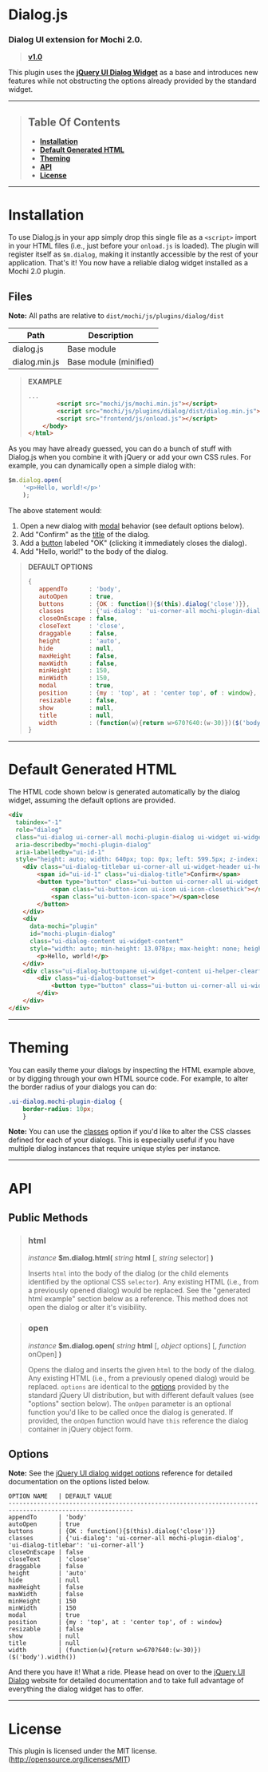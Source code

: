 # Dialog.js
### Dialog UI extension for Mochi 2.0.

> **[v1.0](https://github.com/codeworksdev/mochi-2.0/blob/main/dist/mochi/js/plugins/dialog/CHANGELOG.md)**

This plugin uses the **[jQuery UI Dialog Widget](https://jqueryui.com/dialog/)** as a base and introduces new features while not obstructing the options already provided by the standard widget.

---
> ## Table Of Contents
> * **[Installation](https://github.com/codeworksdev/mochi-2.0/blob/main/dist/mochi/js/plugins/dialog/README.md#installation)**
> * **[Default Generated HTML](https://github.com/codeworksdev/mochi-2.0/blob/main/dist/mochi/js/plugins/dialog/README.md#default-generated-html)**
> * **[Theming](https://github.com/codeworksdev/mochi-2.0/blob/main/dist/mochi/js/plugins/dialog/README.md#theming)**
> * **[API](https://github.com/codeworksdev/mochi-2.0/blob/main/dist/mochi/js/plugins/dialog/README.md#api)**
> * **[License](https://github.com/codeworksdev/mochi-2.0/blob/main/dist/mochi/js/plugins/dialog/README.md#license)**
---

# Installation
To use Dialog.js in your app simply drop this single file as a `<script>` import in your HTML files (i.e., just before your `onload.js` is loaded). The plugin will register itself as `$m.dialog`, making it instantly accessible by the rest of your application. That's it! You now have a reliable dialog widget installed as a Mochi 2.0 plugin.

## Files
**Note:** All paths are relative to `dist/mochi/js/plugins/dialog/dist`

| Path          | Description            |
|---------------|------------------------|
| dialog.js     | Base module            |
| dialog.min.js | Base module (minified) |

> **EXAMPLE**
> ```html
> ...
>         <script src="mochi/js/mochi.min.js"></script>
>         <script src="mochi/js/plugins/dialog/dist/dialog.min.js"></script>
>         <script src="frontend/js/onload.js"></script>
>     </body>
> </html>
> ```

As you may have already guessed, you can do a bunch of stuff with Dialog.js when you combine it with jQuery or add your own CSS rules. For example, you can dynamically open a simple dialog with:

```javascript
$m.dialog.open(
    '<p>Hello, world!</p>'
    );
```

The above statement would:

1. Open a new dialog with [modal](http://api.jqueryui.com/dialog/#option-modal) behavior (see default options below).
2. Add "Confirm" as the [title](http://api.jqueryui.com/dialog/#option-title) of the dialog.
3. Add a [button](http://api.jqueryui.com/dialog/#option-buttons) labeled "OK" (clicking it immediately closes the dialog).
4. Add "Hello, world!" to the body of the dialog.

> **DEFAULT OPTIONS**
> ```javascript
> {
>    appendTo      : 'body',
>    autoOpen      : true,
>    buttons       : {OK : function(){$(this).dialog('close')}},
>    classes       : {'ui-dialog': 'ui-corner-all mochi-plugin-dialog', 'ui-dialog-titlebar': 'ui-corner-all'},
>    closeOnEscape : false,
>    closeText     : 'close',
>    draggable     : false,
>    height        : 'auto',
>    hide          : null,
>    maxHeight     : false,
>    maxWidth      : false,
>    minHeight     : 150,
>    minWidth      : 150,
>    modal         : true,
>    position      : {my : 'top', at : 'center top', of : window},
>    resizable     : false,
>    show          : null,
>    title         : null,
>    width         : (function(w){return w>670?640:(w-30)})($('body').width()),
> }
> ```

___
# Default Generated HTML
The HTML code shown below is generated automatically by the dialog widget, assuming the default options are provided.
```html
<div
  tabindex="-1"
  role="dialog"
  class="ui-dialog ui-corner-all mochi-plugin-dialog ui-widget ui-widget-content ui-front ui-dialog-buttons"
  aria-describedby="mochi-plugin-dialog"
  aria-labelledby="ui-id-1"
  style="height: auto; width: 640px; top: 0px; left: 599.5px; z-index: 101;">
    <div class="ui-dialog-titlebar ui-corner-all ui-widget-header ui-helper-clearfix">
        <span id="ui-id-1" class="ui-dialog-title">Confirm</span>
        <button type="button" class="ui-button ui-corner-all ui-widget ui-button-icon-only ui-dialog-titlebar-close" title="close">
            <span class="ui-button-icon ui-icon ui-icon-closethick"></span>
            <span class="ui-button-icon-space"></span>close
        </button>
    </div>
    <div
      data-mochi="plugin"
      id="mochi-plugin-dialog"
      class="ui-dialog-content ui-widget-content"
      style="width: auto; min-height: 13.078px; max-height: none; height: auto;">
        <p>Hello, world!</p>
    </div>
    <div class="ui-dialog-buttonpane ui-widget-content ui-helper-clearfix">
        <div class="ui-dialog-buttonset">
            <button type="button" class="ui-button ui-corner-all ui-widget">OK</button>
        </div>
    </div>
</div>
```

___
# Theming
You can easily theme your dialogs by inspecting the HTML example above, or by digging through your own HTML source code. For example, to alter the border radius of your dialogs you can do:

```css
.ui-dialog.mochi-plugin-dialog {
    border-radius: 10px;
    }
```
**Note:** You can use the [classes](http://api.jqueryui.com/dialog/#option-classes) option if you'd like to alter the CSS classes defined for each of your dialogs. This is especially useful if you have multiple dialog instances that require unique styles per instance.

___
# API

## Public Methods

> ### html
> _instance_ **$m.dialog.html(** _string_ **html** [, _string_ selector] **)**
>
> Inserts `html` into the body of the dialog (or the child elements identified by the optional CSS `selector`). Any existing HTML (i.e., from a previously opened dialog) would be replaced. See the "generated html example" section below as a reference. This method does not open the dialog or alter it's visibility.

> ### open
> _instance_ **$m.dialog.open(** _string_ **html** [, _object_ options] [, _function_ onOpen] **)**
>
> Opens the dialog and inserts the given `html` to the body of the dialog. Any existing HTML (i.e., from a previously opened dialog) would be replaced. `options` are identical to the [options](http://api.jqueryui.com/dialog/) provided by the standard jQuery UI distribution, but with different default values (see "options" section below). The `onOpen` parameter is an optional function you'd like to be called once the dialog is generated. If provided, the `onOpen` function would have `this` reference the dialog container in jQuery object form.

## Options
**Note:** See the [jQuery UI dialog widget options](http://api.jqueryui.com/dialog/) reference for detailed documentation on the options listed below.
```
OPTION NAME   | DEFAULT VALUE
---------------------------------------------------------------------------------------------------------
appendTo      | 'body'
autoOpen      | true
buttons       | {OK : function(){$(this).dialog('close')}}
classes       | {'ui-dialog': 'ui-corner-all mochi-plugin-dialog', 'ui-dialog-titlebar': 'ui-corner-all'}
closeOnEscape | false
closeText     | 'close'
draggable     | false
height        | 'auto'
hide          | null
maxHeight     | false
maxWidth      | false
minHeight     | 150
minWidth      | 150
modal         | true
position      | {my : 'top', at : 'center top', of : window}
resizable     | false
show          | null
title         | null
width         | (function(w){return w>670?640:(w-30)})($('body').width())
```

And there you have it! What a ride. Please head on over to the [jQuery UI Dialog](http://api.jqueryui.com/dialog/) website for detailed documentation and to take full advantage of everything the dialog widget has to offer.

___
# License
This plugin is licensed under the MIT license. (http://opensource.org/licenses/MIT)

